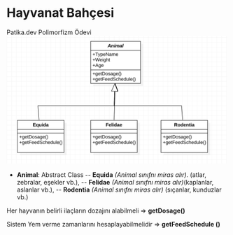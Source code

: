 # Hayvanat Bahçesi
Patika.dev Polimorfizm Ödevi
![UML Example](./uml-example2.png)
- **Animal**: Abstract Class
-- **Equida** *(Animal sınıfnı miras alır)*. (atlar, zebralar, eşekler vb.),
-- **Felidae** *(Animal sınıfnı miras alır)*(kaplanlar, aslanlar vb.),
-- **Rodentia** *(Animal sınıfnı miras alır)* (sıçanlar, kunduzlar vb.)

Her hayvanın belirli ilaçların dozajını alabilmeli => **getDosage()**

Sistem Yem verme zamanlarını hesaplayabilmelidir => **getFeedSchedule ()**